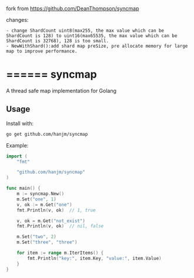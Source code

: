 fork from <https://github.com/DeanThompson/syncmap>

changes:

```
- change ShardCount uint8(max255, the max value which can be ShardCount is 128) to uint16(max65535, the max value which can be ShardCount is 32768), 128 is too small.
- NewWithShard():add shard map preSize, pre allocate memory for large map to improve performance.
```

======
syncmap
=======

A thread safe map implementation for Golang

## Usage

Install with:

```bash
go get github.com/hanjm/syncmap
```

Example:

```go
import (
    "fmt"

    "github.com/hanjm/syncmap"
)

func main() {
    m := syncmap.New()
    m.Set("one", 1)
    v, ok := m.Get("one")
    fmt.Println(v, ok)  // 1, true

    v, ok = m.Get("not_exist")
    fmt.Println(v, ok)  // nil, false

    m.Set("two", 2)
    m.Set("three", "three")

    for item := range m.IterItems() {
        fmt.Println("key:", item.Key, "value:", item.Value)
    }
}
```

